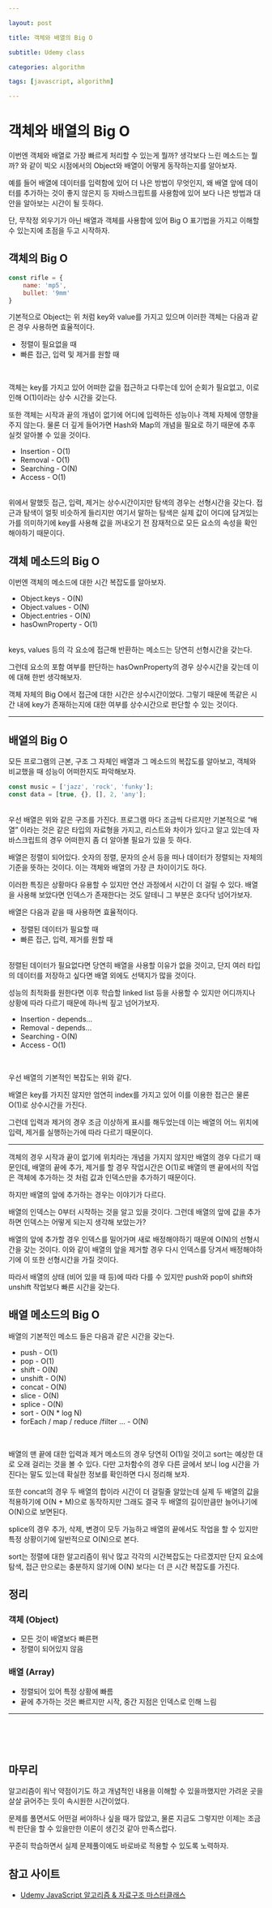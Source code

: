 ```yaml
---

layout: post

title: 객체와 배열의 Big O

subtitle: Udemy class

categories: algorithm

tags: [javascript, algorithm]

---
```

# 객체와 배열의 Big O

이번엔 객체와 배열로 가장 빠르게 처리할 수 있는게 뭘까? 생각보다 느린 메소드는 뭘까? 와 같이 빅오 시점에서의 Object와 배열이 어떻게 동작하는지를 알아보자.

예를 들어 배열에 데이터를 입력함에 있어 더 나은 방법이 무엇인지, 왜 배열 앞에 데이터를 추가하는 것이 좋지 않은지 등 자바스크립트를 사용함에 있어 보다 나은 방법과 대안을 알아보는 시간이 될 듯하다.

단, 무작정 외우기가 아닌 배열과 객체를 사용함에 있어 Big O 표기법을 가지고 이해할 수 있는지에 초점을 두고 시작하자.

## 객체의 Big O

```jsx
const rifle = {
	name: 'mp5',
	bullet: '9mm'
}
```

기본적으로 Object는 위 처럼 key와 value를 가지고 있으며 이러한 객체는 다음과 같은 경우 사용하면 효율적이다.
<br>
- 정렬이 필요없을 때
- 빠른 접근, 입력 및 제거를 원할 때
<br>

객체는 key를 가지고 있어 어떠한 값을 접근하고 다루는데 있어 순회가 필요없고, 이로 인해 O(1)이라는 상수 시간을 갖는다.

또한 객체는 시작과 끝의 개념이 없기에 어디에 입력하든 성능이나 객체 자체에 영향을 주지 않는다. 물론 더 깊게 들어가면 Hash와 Map의 개념을 필요로 하기 때문에 추후 실컷 알아볼 수 있을 것이다.
<br>
- Insertion - O(1)
- Removal - O(1)
- Searching - O(N)
- Access - O(1)

<br>
위에서 말했듯 접근, 입력, 제거는 상수시간이지만 탐색의 경우는 선형시간을 갖는다. 접근과 탐색이 얼핏 비슷하게 들리지만 여기서 말하는 탐색은 실제 값이 어디에 담겨있는가를 의미하기에 key를 사용해 값을 꺼내오기 전 잠재적으로 모든 요소의 속성을 확인해야하기 때문이다.

## 객체 메소드의 Big O

이번엔 객체의 메소드에 대한 시간 복잡도를 알아보자.
<br>
- Object.keys - O(N)
- Object.values - O(N)
- Object.entries - O(N)
- hasOwnProperty - O(1)

<br>
keys, values 등의 각 요소에 접근해 반환하는 메소드는 당연히 선형시간을 갖는다.

그런데 요소의 포함 여부를 판단하는 hasOwnProperty의 경우 상수시간을 갖는데 이에 대해 한번 생각해보자. 

객체 자체의 Big O에서 접근에 대한 시간은 상수시간이었다. 그렇기 때문에 똑같은 시간 내에 key가 존재하는지에 대한 여부를 상수시간으로 판단할 수 있는 것이다.

---

## 배열의 Big O

모든 프로그램의 근본, 구조 그 자체인 배열과 그 메소드의 복잡도를 알아보고, 객체와 비교했을 때 성능이 어떠한지도 파악해보자.
<br>
```jsx
const music = ['jazz', 'rock', 'funky'];
const data = [true, {}, [], 2, 'any'];
```
<br>
우선 배열은 위와 같은 구조를 가진다. 프로그램 마다 조금씩 다르지만 기본적으로 “배열” 이라는 것은 같은 타입의 자료형을 가지고, 리스트와 차이가 있다고 알고 있는데 자바스크립트의 경우 어떠한지 좀 더 알아볼 필요가 있을 듯 하다.

배열은 정렬이 되어있다. 숫자의 정렬, 문자의 순서 등을 떠나 데이터가 정렬되는 자체의 기준을 뜻하는 것이다. 이는 객체와 배열의 가장 큰 차이이기도 하다.

이러한 특징은 상황마다 유용할 수 있지만 연산 과정에서 시간이 더 걸릴 수 있다. 배열을 사용해 보았다면 인덱스가 존재한다는 것도 알테니 그 부분은 호다닥 넘어가보자.

배열은 다음과 같을 때 사용하면 효율적이다.
<br>
- 정렬된 데이터가 필요할 때
- 빠른 접근, 입력, 제거를 원할 때

<br>
정렬된 데이터가 필요없다면 당연히 배열을 사용할 이유가 없을 것이고, 단지 여러 타입의 데이터를 저장하고 싶다면 배열 외에도 선택지가 많을 것이다.

성능의 최적화를 원한다면 이후 학습할 linked list 등을 사용할 수 있지만 어디까지나 상황에 따라 다르기 때문에 하나씩 짚고 넘어가보자.
<br>
- Insertion - depends…
- Removal - depends…
- Searching - O(N)
- Access - O(1)
<br>

우선 배열의 기본적인 복잡도는 위와 같다.

배열은 key를 가지진 않지만 엄연히 index를 가지고 있어 이를 이용한 접근은 물론 O(1)로 상수시간을 가진다.

그런데 입력과 제거의 경우 조금 이상하게 표시를 해두었는데 이는 배열의 어느 위치에 입력, 제거를 실행하는가에 따라 다르기 때문이다.

---

객체의 경우 시작과 끝이 없기에 위치라는 개념을 가지지 않지만 배열의 경우 다르기 때문인데, 배열의 끝에 추가, 제거를 할 경우 작업시간은 O(1)로 배열의 맨 끝에서의 작업은 객체에 추가하는 것 처럼 값과 인덱스만을 추가하기 때문이다.

하지만 배열의 앞에 추가하는 경우는 이야기가 다르다.

배열의 인덱스는 0부터 시작하는 것을 알고 있을 것이다. 그런데 배열의 앞에 값을 추가하면 인덱스는 어떻게 되는지 생각해 보았는가? 

배열의 앞에 추가할 경우 인덱스를 밀어가며 새로 배정해야하기 때문에 O(N)의 선형시간을 갖는 것이다. 이와 같이 배열의 앞을 제거할 경우 다시 인덱스를 당겨서 배정해야하기에 이 또한 선형시간을 가질 것이다.

따라서 배열의 상태 (비어 있을 때 등)에 따라 다를 수 있지만 push와 pop이 shift와 unshift 작업보다 빠른 시간을 갖는다.
<br>
 

## 배열 메소드의 Big O

배열의 기본적인 메소드 들은 다음과 같은 시간을 갖는다.
<br>
- push - O(1)
- pop - O(1)
- shift - O(N)
- unshift - O(N)
- concat - O(N)
- slice - O(N)
- splice - O(N)
- sort - O(N * log N)
- forEach / map / reduce /filter … - O(N)
<br>

배열의 맨 끝에 대한 입력과 제거 메소드의 경우 당연히 O(1)일 것이고 sort는 예상한 대로 오래 걸리는 것을 볼 수 있다. 다만 고차함수의 경우 다른 글에서 보니 log 시간을 가진다는 말도 있는데 확실한 정보를 확인하면 다시 정리해 보자.

또한 concat의 경우 두 배열의 합이라 시간이 더 걸릴줄 알았는데 실제 두 배열의 값을 적용하기에 O(N + M)으로 동작하지만 그래도 결국 두 배열의 길이만큼만 늘어나기에 O(N)으로 보면된다.

splice의 경우 추가, 삭제, 변경이 모두 가능하고 배열의 끝에서도 작업을 할 수 있지만 특정 상황이기에 일반적으로 O(N)으로 본다.

sort는 정렬에 대한 알고리즘이 워낙 많고 각각의 시간복잡도는 다르겠지만 단지 요소에 탐색, 접근 만으로는 충분하지 않기에 O(N) 보다는 더 큰 시간 복잡도를 가진다.

## 정리

### 객체 (Object)

- 모든 것이 배열보다 빠른편
- 정렬이 되어있지 않음

### 배열 (Array)

- 정렬되어 있어 특정 상황에 빠름
- 끝에 추가하는 것은 빠르지만 시작, 중간 지점은 인덱스로 인해 느림

---

<br><br><br>

## 마무리
알고리즘이 워낙 약점이기도 하고 개념적인 내용을 이해할 수 있을까했지만 가려운 곳을 살살 긁어주는 듯이 속시원한 시간이었다.

문제를 풀면서도 어떤걸 써야하나 싶을 때가 많았고, 물론 지금도 그렇지만 이제는 조금씩 판단을 할 수 있을만한 이론이 생긴것 같아 만족스럽다.

꾸준히 학습하면서 실제 문제풀이에도 바로바로 적용할 수 있도록 노력하자.




## 참고 사이트
- [Udemy JavaScript 알고리즘 & 자료구조 마스터클래스](https://www.udemy.com/course/best-javascript-data-structures/)
